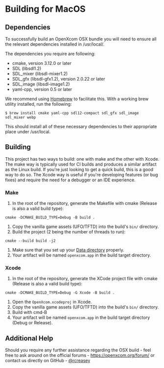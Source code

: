 # Building for MacOS

## Dependencies
To successfully build an OpenXcom OSX bundle you will need to ensure all the relevant dependencies installed in /usr/local/.

The dependencies you require are following:
- cmake, version 3.12.0 or later
- SDL (libsdl1.2)
- SDL_mixer (libsdl-mixer1.2)
- SDL_gfx (libsdl-gfx1.2), version 2.0.22 or later
- SDL_image (libsdl-image1.2)
- yaml-cpp, version 0.5 or later

We recommend using [Homebrew](https://brew.sh) to facilitate this.  With a working brew utility installed, run the following:
```
$ brew install cmake yaml-cpp sdl12-compact sdl_gfx sdl_image sdl_mixer webp
```
This should install all of these necessary dependencies to their appropriate place under /usr/local.

## Building
This project has two ways to build: one with make and the other with Xcode.  The make way is typically used for CI builds and produces a similar artifact as the Linux build.  If you're just looking to get a quick build, this is a good way to do so.  The Xcode way is useful if you're developing features (or bug fixes) and require the need for a debugger or an IDE experience.

### Make
1. In the root of the repository, generate the Makefile with cmake (Release is also a valid build type):
```
cmake -DCMAKE_BUILD_TYPE=Debug -B build .
```
1. Copy the vanilla game assets (UFO/TFTD) into the build's `bin/` directory.
1. Build the project (2 being the number of threads to run):
```
cmake --build build -j2
```
1. Make sure that you set up your [Data directory](https://github.com/OpenXcom/OpenXcom#directory-locations) properly.
1. Your artifact will be named `openxcom.app` in the build target directory.


### Xcode
1. In the root of the repository, generate the XCode project file with cmake (Release is also a valid build type):
```
cmake -DCMAKE_BUILD_TYPE=Debug -G Xcode -B build .
```
1. Open the `OpenXcom.xcodeproj` in Xcode.
1. Copy the vanilla game assets (UFO/TFTD) into the build's `bin/` directory.
1. Build with cmd-B
1. Your artifact will be named `openxcom.app` in the build target directory (Debug or Release).

## Additional Help
Should you require any further assistance regarding the OSX build - feel free to ask around on the official forums - https://openxcom.org/forum/ or contact us directly on GitHub - [@rcreasey](http://github.com/rcreasey)
